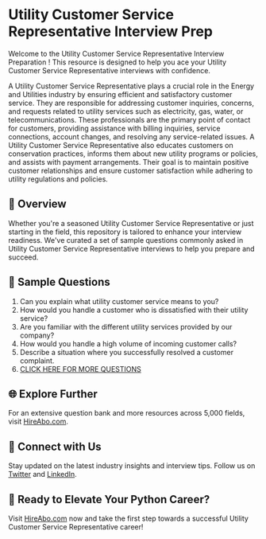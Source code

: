 # Utility Customer Service Representative Interview Prep

Welcome to the Utility Customer Service Representative Interview Preparation ! This resource is designed to help you ace your Utility Customer Service Representative interviews with confidence.

A Utility Customer Service Representative plays a crucial role in the Energy and Utilities industry by ensuring efficient and satisfactory customer service. They are responsible for addressing customer inquiries, concerns, and requests related to utility services such as electricity, gas, water, or telecommunications. These professionals are the primary point of contact for customers, providing assistance with billing inquiries, service connections, account changes, and resolving any service-related issues. A Utility Customer Service Representative also educates customers on conservation practices, informs them about new utility programs or policies, and assists with payment arrangements. Their goal is to maintain positive customer relationships and ensure customer satisfaction while adhering to utility regulations and policies.

## 🚀 Overview

Whether you're a seasoned Utility Customer Service Representative or just starting in the field, this repository is tailored to enhance your interview readiness. We've curated a set of sample questions commonly asked in Utility Customer Service Representative interviews to help you prepare and succeed.

## 📝 Sample Questions

1. Can you explain what utility customer service means to you?
2. How would you handle a customer who is dissatisfied with their utility service?
3. Are you familiar with the different utility services provided by our company?
4. How would you handle a high volume of incoming customer calls?
5. Describe a situation where you successfully resolved a customer complaint.
6. [CLICK HERE FOR MORE QUESTIONS](https://hireabo.com/job/20_2_8/Utility%20Customer%20Service%20Representative)

## 🌐 Explore Further

For an extensive question bank and more resources across 5,000 fields, visit [HireAbo.com](https://www.hireabo.com).

## 📱 Connect with Us

Stay updated on the latest industry insights and interview tips. Follow us on [Twitter](https://twitter.com/hireabo) and [LinkedIn](https://www.linkedin.com/in/hire-abo-3609972a8/).

## 🚀 Ready to Elevate Your Python Career?

Visit [HireAbo.com](https://www.hireabo.com) now and take the first step towards a successful Utility Customer Service Representative career!